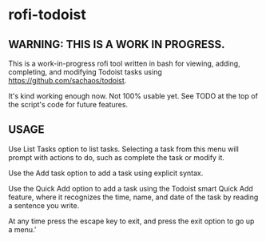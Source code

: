 # rofi-todoist
## WARNING: THIS IS A WORK IN PROGRESS. 
This is a work-in-progress rofi tool written in bash for viewing, adding, completing, and modifying Todoist tasks using https://github.com/sachaos/todoist. 

It's kind working enough now. Not 100% usable yet. See TODO at the top of the script's code for future features.
## USAGE
Use List Tasks option to list tasks. Selecting a task from this menu will prompt with actions to do, such as complete the task or modify it. 

Use the Add task option to add a task using explicit syntax. 

Use the Quick Add option to add a task using the Todoist smart Quick Add feature, where it recognizes the time, name, and date of the task by reading a sentence you write. 

At any time press the escape key to exit, and press the exit option to go up a menu.'
